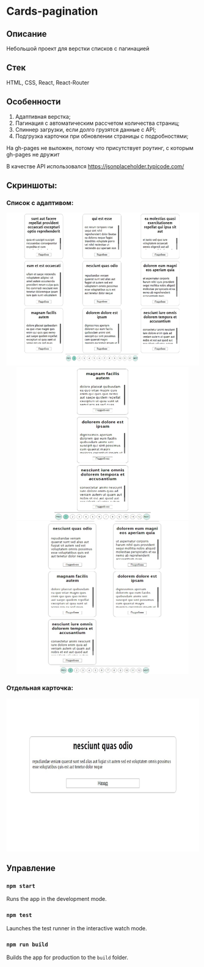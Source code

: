 # Cards-pagination

## Описание
Небольшой проект для верстки списков с пагинацией

## Стек 
HTML, CSS, React, React-Router

## Особенности
1. Адаптивная верстка;
2. Пагинация с автоматическим рассчетом количества страниц;
3. Спиннер загрузки, если долго грузятся данные с API;
4. Подгрузка карточки при обновлении страницы с подробностями;

На gh-pages не выложен, потому что присутствует роутинг, с которым gh-pages не дружит

В качестве API использовался https://jsonplaceholder.typicode.com/

## Скриншоты:

### Список с адаптивом:
<p align="center">
  <img src="screenshots/1.jpg" height="400" width="600"/>
  <img src="screenshots/3.jpg" height="400" width="450"/>
  <img src="screenshots/2.jpg" height="400" width="450"/>
</p>

### Отдельная карточка:
<p align="center">
  <img src="screenshots/4.jpg" height="400" width="600"/>
</p>



## Управление
### `npm start`
Runs the app in the development mode.

### `npm test`
Launches the test runner in the interactive watch mode.

### `npm run build`
Builds the app for production to the `build` folder.
